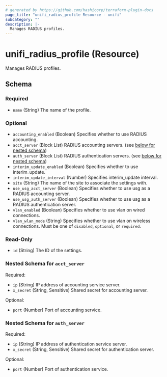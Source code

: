 ```yaml
---
# generated by https://github.com/hashicorp/terraform-plugin-docs
page_title: "unifi_radius_profile Resource - unifi"
subcategory: ""
description: |-
  Manages RADIUS profiles.
---
```


# unifi_radius_profile (Resource)

Manages RADIUS profiles.



<!-- schema generated by tfplugindocs -->
## Schema

### Required

- `name` (String) The name of the profile.

### Optional

- `accounting_enabled` (Boolean) Specifies whether to use RADIUS accounting.
- `acct_server` (Block List) RADIUS accounting servers. (see [below for nested schema](#nestedblock--acct_server))
- `auth_server` (Block List) RADIUS authentication servers. (see [below for nested schema](#nestedblock--auth_server))
- `interim_update_enabled` (Boolean) Specifies whether to use interim_update.
- `interim_update_interval` (Number) Specifies interim_update interval.
- `site` (String) The name of the site to associate the settings with.
- `use_usg_acct_server` (Boolean) Specifies whether to use usg as a RADIUS accounting server.
- `use_usg_auth_server` (Boolean) Specifies whether to use usg as a RADIUS authentication server.
- `vlan_enabled` (Boolean) Specifies whether to use vlan on wired connections.
- `vlan_wlan_mode` (String) Specifies whether to use vlan on wireless connections. Must be one of `disabled`, `optional`, or `required`.

### Read-Only

- `id` (String) The ID of the settings.

<a id="nestedblock--acct_server"></a>
### Nested Schema for `acct_server`

Required:

- `ip` (String) IP address of accounting service server.
- `x_secret` (String, Sensitive) Shared secret for accounting server.

Optional:

- `port` (Number) Port of accounting service.


<a id="nestedblock--auth_server"></a>
### Nested Schema for `auth_server`

Required:

- `ip` (String) IP address of authentication service server.
- `x_secret` (String, Sensitive) Shared secret for authentication server.

Optional:

- `port` (Number) Port of authentication service.
